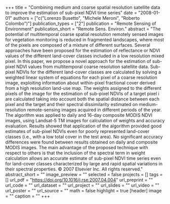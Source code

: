 +++
title = "Combining medium and coarse spatial resolution satellite data to improve the estimation of sub-pixel NDVI time series"
date = "2008-01-01"
authors = ["c("Lorenzo Busetto", "Michele Meroni", "Roberto Colombo")"]
publication_types = ["2"]
publication = "Remote Sensing of Environment"
publication_short = "Remote Sens. Environ."
abstract = "The potential of multitemporal coarse spatial resolution remotely sensed images for vegetation monitoring is reduced in fragmented landscapes, where most of the pixels are composed of a mixture of different surfaces. Several approaches have been proposed for the estimation of reflectance or NDVI values of the different land-cover classes included in a low resolution mixed pixel. In this paper, we propose a novel approach for the estimation of sub-pixel NDVI values from multitemporal coarse resolution satellite data. Sub-pixel NDVIs for the different land-cover classes are calculated by solving a weighted linear system of equations for each pixel of a coarse resolution image, exploiting information about within-pixel fractional cover derived from a high resolution land-use map. The weights assigned to the different pixels of the image for the estimation of sub-pixel NDVIs of a target pixel i are calculated taking into account both the spatial distance between each pixel and the target and their spectral dissimilarity estimated on medium-resolution remote-sensing images acquired in different periods of the year. The algorithm was applied to daily and 16-day composite MODIS NDVI images, using Landsat-5 TM images for calculation of weights and accuracy evaluation. Results showed that application of the algorithm provided good estimates of sub-pixel NDVIs even for poorly represented land-cover classes (i.e., with a low total cover in the test area). No significant accuracy differences were found between results obtained on daily and composite MODIS images. The main advantage of the proposed technique with respect to others is that the inclusion of the spectral term in weight calculation allows an accurate estimate of sub-pixel NDVI time series even for land-cover classes characterized by large and rapid spatial variations in their spectral properties. © 2007 Elsevier Inc. All rights reserved."
abstract_short = ""
image_preview = ""
selected = false
projects = []
tags = []
url_pdf = "https://doi.org/10.1016/j.rse.2007.04.004"
url_preprint = ""
url_code = ""
url_dataset = ""
url_project = ""
url_slides = ""
url_video = ""
url_poster = ""
url_source = ""
math = false
highlight = true
[header]
image = ""
caption = ""
+++
